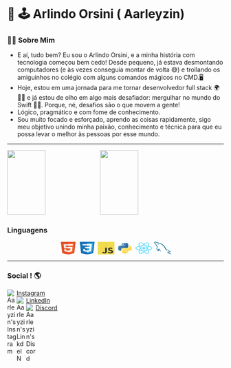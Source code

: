 # 👾 🕹️ Arlindo Orsini ( Aarleyzin)

### 👨‍💻 Sobre Mim

- E aí, tudo bem? Eu sou o Arlindo Orsini, e a minha história com tecnologia começou bem cedo! Desde pequeno, já estava desmontando computadores (e às vezes conseguia montar de volta 😅) e trollando os amiguinhos no colégio com alguns comandos mágicos no CMD.🖥️
- Hoje, estou em uma jornada para me tornar desenvolvedor full stack 🌍👨‍💻 e já estou de olho em algo mais desafiador: mergulhar no mundo do Swift 🍎📱. Porque, né, desafios são o que movem a gente!
- Lógico, pragmático e com fome de conhecimento. 
- Sou muito focado e esforçado, aprendo as coisas rapidamente, sigo meu objetivo unindo minha paixão, conhecimento e técnica para que eu possa levar o melhor às pessoas por esse mundo.

---

<div>
  <img width="42%" height="150em" src="https://github-readme-stats.vercel.app/api?username=aarleyzin&show_icons=true&theme=midnight-purple&include_all_commits=true&count_private=true"/>
  <img width="42%" height="150em" src="https://github-readme-stats.vercel.app/api/top-langs/?username=aarleyzin&layout=compact&theme=midnight-purple"/>
</div>

### Linguagens

<div align="center">
  <img align="center" alt="HTML" height="30" width="40" src="https://raw.githubusercontent.com/devicons/devicon/master/icons/html5/html5-original.svg">
  <img align="center" alt="CSS" height="30" width="40" src="https://raw.githubusercontent.com/devicons/devicon/master/icons/css3/css3-original.svg">
  <img align="center" alt="JS" height="30" width="40" src="https://raw.githubusercontent.com/devicons/devicon/master/icons/javascript/javascript-original.svg">
  <img align="center" alt="Python" height="30" width="40" src="https://raw.githubusercontent.com/devicons/devicon/master/icons/python/python-original.svg">
  <img align="center" alt="React" height="30" width="40" src="https://raw.githubusercontent.com/devicons/devicon/master/icons/react/react-original.svg">
  <img align="center" alt="MySQL" height="30" width="40" src="https://raw.githubusercontent.com/devicons/devicon/master/icons/mysql/mysql-original.svg">
</div>

---

### Social ! 🌎


  <a href="https://instagram.com/cariocaaus">
    <img align="left" alt="Aarleyzin's Instagram" width="22px" src="https://cdn.jsdelivr.net/npm/simple-icons@v3/icons/instagram.svg"/>
    Instagram
  </a>
  <br/>
  <a href="https://www.linkedin.com/in/aarleyzin/">
    <img align="left" alt="Aarleyzin's LinkdeIN" width="22px" src="https://cdn.jsdelivr.net/npm/simple-icons@v3/icons/linkedin.svg"/>
    LinkedIn
  </a>
  <br/>
  <a <a href="https://www.discordapp.com/users/168379726333739008"> 
    <img align="left" alt="Aarleyzin's Discord" width="22px" src="https://cdn.jsdelivr.net/npm/simple-icons@v3/icons/discord.svg" />
  Discord 
  </a> 


